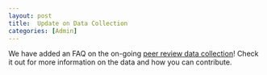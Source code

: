 ```yaml
---
layout: post
title:  Update on Data Collection
categories: [Admin]
---
```


We have added an FAQ on the on-going [peer review data collection](/datacollection)! Check it out for more information on the data and how you can contribute.
